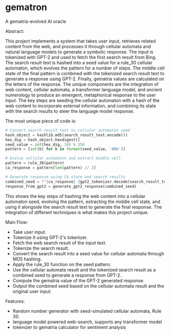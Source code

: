 # gematron

A gematria-evolved AI oracle 

Abstract:

This project implements a system that takes user input, retrieves related content from the web, and processes it through cellular automata and natural language models to generate a symbolic response. The input is tokenized with GPT-2 and used to fetch the first search result from Bing. The search result text is hashed into a seed value for a rule_30 cellular automaton, which evolves the pattern for a number of steps. The middle cell state of the final pattern is combined with the tokenized search result text to generate a response using GPT-2. Finally, gematria values are calculated on the letters of the response. The unique components are the integration of web content, cellular automata, a transformer language model, and ancient numerology to produce an emergent, metaphorical response to the user input. The key steps are seeding the cellular automaton with a hash of the web content to incorporate external information, and combining its state with the search results to steer the language model response.

The most unique piece of code is:

```python
# Convert search result text to cellular automaton seed 
hash_object = hashlib.md5(search_result_text.encode())
hex_dig = hash_object.hexdigest()
seed_value = int(hex_dig, 16) % 256
pattern = [int(b) for b in format(seed_value, '08b')]

# Evolve cellular automaton and extract middle cell
pattern = rule_30(pattern) 
ca_response = pattern[len(pattern) // 2]

# Generate response using CA state and search results
combined_seed = f"{ca_response} {gpt2_tokenizer.decode(search_result_tokenized[0])}" 
response_from_gpt2 = generate_gpt2_response(combined_seed)
```

This shows the key steps of hashing the web content into a cellular automaton seed, evolving the pattern, extracting the middle cell state, and using it alongside the search result text to generate the final response. The integration of different techniques is what makes this project unique.

Main Flow:

- Take user input.
- Tokenize it using GPT-2's tokenizer.
- Fetch the web search result of the input text.
- Tokenize the search result.
- Convert the search result into a seed value for cellular automata through MD5 hashing.
- Apply the rule_30 function on the seed pattern.
- Use the cellular automata result and the tokenized search result as a combined seed to generate a response from GPT-2.
- Compute the gematria value of the GPT-2 generated response.
- Output the combined seed based on the cellular automata result and the original user input.


Features:

- Random number generator with seed-simulated cellular automata, Rule 30.
- language model powered web-search, supports any transformer model
- tokenizer to gematria calculator for sentiment analysis 
  
